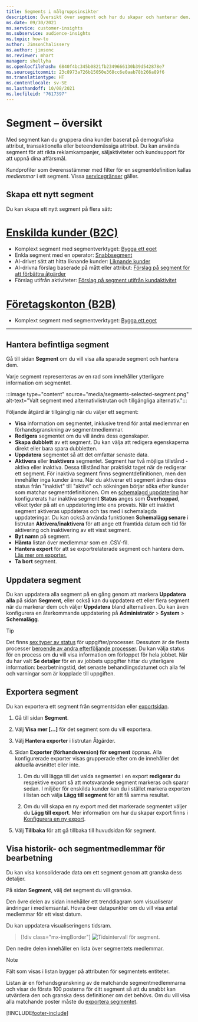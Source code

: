 ```yaml
---
title: Segments i målgruppsinsikter
description: Översikt över segment och hur du skapar och hanterar dem.
ms.date: 09/30/2021
ms.service: customer-insights
ms.subservice: audience-insights
ms.topic: how-to
author: JimsonChalissery
ms.author: jimsonc
ms.reviewer: mhart
manager: shellyha
ms.openlocfilehash: 6840f4bc345b0821fb2349666130b39d542878e7
ms.sourcegitcommit: 23c8973a726b15050e368cc6e0aab78b266a89f6
ms.translationtype: HT
ms.contentlocale: sv-SE
ms.lasthandoff: 10/08/2021
ms.locfileid: "7617397"
---
```

# <a name="segments-overview"></a>Segment – översikt

Med segment kan du gruppera dina kunder baserat på demografiska attribut, transaktionella eller beteendemässiga attribut. Du kan använda segment för att rikta reklamkampanjer, säljaktiviteter och kundsupport för att uppnå dina affärsmål.

Kundprofiler som överensstämmer med filter för en segmentdefinition kallas *medlemmar* i ett segment. Vissa [servicegränser](service-limits.md) gäller.

## <a name="create-a-new-segment"></a>Skapa ett nytt segment

Du kan skapa ett nytt segment på flera sätt: 

# <a name="individual-customers-b2c"></a>[Enskilda kunder (B2C)](#tab/b2c)

- Komplext segment med segmentverktyget: [Bygga ett eget](segment-builder.md#create-a-new-segment) 
- Enkla segment med en operator: [Snabbsegment](segment-builder.md#quick-segments) 
- AI-drivet sätt att hitta liknande kunder: [Liknande kunder](find-similar-customer-segments.md) 
- AI-drivna förslag baserade på mått eller attribut: [Förslag på segment för att förbättra åtgärder](suggested-segments.md) 
- Förslag utifrån aktiviteter: [Förslag på segment utifrån kundaktivitet](suggested-segments-activity.md) 

# <a name="business-accounts-b2b"></a>[Företagskonton (B2B)](#tab/b2b)

- Komplext segment med segmentverktyget: [Bygga ett eget](segment-builder.md#create-a-new-segment)

---

## <a name="manage-existing-segments"></a>Hantera befintliga segment

Gå till sidan **Segment** om du vill visa alla sparade segment och hantera dem.

Varje segment representeras av en rad som innehåller ytterligare information om segmentet.

:::image type="content" source="media/segments-selected-segment.png" alt-text="Valt segment med alternativlistrutan och tillgängliga alternativ.":::

Följande åtgärd är tillgänglig när du väljer ett segment:

- **Visa** information om segmentet, inklusive trend för antal medlemmar en förhandsgranskning av segmentmedlemmar.
- **Redigera** segmentet om du vill ändra dess egenskaper.
- **Skapa dubblett** av ett segment. Du kan välja att redigera egenskaperna direkt eller bara spara dubbletten.
- **Uppdatera** segmentet så att det omfattar senaste data.
- **Aktivera** eller **Inaktivera** segmentet. Segment har två möjliga tillstånd - aktiva eller inaktiva. Dessa tillstånd har praktiskt taget när de redigerar ett segment. För inaktiva segment finns segmentdefinitionen, men den innehåller inga kunder ännu. När du aktiverar ett segment ändras dess status från "inaktivt" till "aktivt" och sökningen börjar söka efter kunder som matchar segmentdefinitionen. Om en [schemalagd uppdatering](system.md#schedule-tab) har konfigurerats har inaktiva segment **Status** anges som **Överhoppad**, vilket tyder på att en uppdatering inte ens provats. När ett inaktivt segment aktiveras uppdateras och tas med i schemalagda uppdateringar.
  Du kan också använda funktionen **Schemalägg senare** i listrutan **Aktivera/inaktivera** för att ange ett framtida datum och tid för aktivering och inaktivering av ett visst segment.
- **Byt namn** på segment.
- **Hämta** listan över medlemmar som en .CSV-fil.
- **Hantera export** för att se exportrelaterade segment och hantera dem. [Läs mer om exporter.](export-destinations.md)
- **Ta bort** segment.

## <a name="refresh-segments"></a>Uppdatera segment

Du kan uppdatera alla segment på en gång genom att markera **Uppdatera alla** på sidan **Segment**, eller också kan du uppdatera ett eller flera segment när du markerar dem och väljer **Uppdatera** bland alternativen. Du kan även konfigurera en återkommande uppdatering på **Administratör** > **System** > **Schemalägg**.

> [!TIP]
> Det finns [sex typer av status](system.md#status-types) för uppgifter/processer. Dessutom är de flesta processer [beroende av andra efterföljande processer](system.md#refresh-policies). Du kan välja status för en process om du vill visa information om förloppet för hela jobbet. När du har valt **Se detaljer** för en av jobbets uppgifter hittar du ytterligare information: bearbetningstid, det senaste behandlingsdatumet och alla fel och varningar som är kopplade till uppgiften.

## <a name="export-segments"></a>Exportera segment

Du kan exportera ett segment från segmentsidan eller [exportsidan](export-destinations.md). 

1. Gå till sidan **Segment**.

1. Välj **Visa mer [...]** för det segment som du vill exportera.

1. Välj **Hantera exporter** i listrutan Åtgärder.

1. Sidan **Exporter (förhandsversion) för segment** öppnas. Alla konfigurerade exporter visas grupperade efter om de innehåller det aktuella avsnittet eller inte.

   1. Om du vill lägga till det valda segmentet i en export **redigerar** du respektive export så att motsvarande segment markeras och sparar sedan. I miljöer för enskilda kunder kan du i stället markera exporten i listan och välja **Lägg till segment** för att få samma resultat.

   1. Om du vill skapa en ny export med det markerade segmentet väljer du **Lägg till export**. Mer information om hur du skapar export finns i [Konfigurera en ny export](export-destinations.md#set-up-a-new-export).

1. Välj **Tillbaka** för att gå tillbaka till huvudsidan för segment.

## <a name="view-processing-history-and-segment-members"></a>Visa historik- och segmentmedlemmar för bearbetning

Du kan visa konsoliderade data om ett segment genom att granska dess detaljer.

På sidan **Segment**, välj det segment du vill granska.

Den övre delen av sidan innehåller ett trenddiagram som visualiserar ändringar i medlemsantal. Hovra över datapunkter om du vill visa antal medlemmar för ett visst datum.

Du kan uppdatera visualiseringens tidsram.

> [!div class="mx-imgBorder"]
> ![Tidsintervall för segment.](media/segment-time-range.png "Tidsintervall för segment")

Den nedre delen innehåller en lista över segmentets medlemmar.

> [!NOTE]
> Fält som visas i listan bygger på attributen för segmentets entiteter.
>
>Listan är en förhandsgranskning av de matchande segmentmedlemmarna och visar de första 100 posterna för ditt segment så att du snabbt kan utvärdera den och granska dess definitioner om det behövs. Om du vill visa alla matchande poster måste du [exportera segmentet](export-destinations.md).

[!INCLUDE[footer-include](../includes/footer-banner.md)] 
